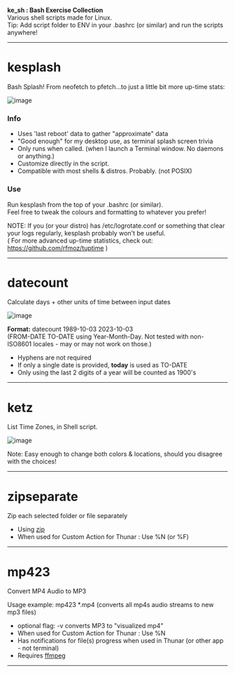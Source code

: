 **ke_sh : Bash Exercise Collection**  
Various shell scripts made for Linux.   
Tip: Add script folder to ENV in your .bashrc (or similar) and run the scripts anywhere! 

---

# kesplash

Bash Splash!
From neofetch to pfetch...to just a little bit more up-time stats:

![image](https://github.com/kedepot/ke_sh/assets/95410139/b1c657cf-aaad-427e-8c7b-f2b7d6283bcd)


### Info
- Uses 'last reboot' data to gather "approximate" data
- "Good enough" for my desktop use, as terminal splash screen trivia
- Only runs when called. (when I launch a Terminal window. No daemons or anything.)
- Customize directly in the script. 
- Compatible with most shells & distros. Probably. (not POSIX)

### Use
Run kesplash from the top of your .bashrc (or similar).  
Feel free to tweak the colours and formatting to whatever you prefer!

NOTE: If you (or your distro) has /etc/logrotate.conf or something that clear your logs regularly, 
kesplash probably won't be useful.  
( For more advanced up-time statistics, check out:
https://github.com/rfmoz/tuptime )

---

# datecount
Calculate days + other units of time between input dates
  
![image](https://github.com/kedepot/ke_sh/assets/95410139/ff0c793b-52f3-40db-bd22-1bcf008924c4)


**Format:** datecount 1989-10-03 2023-10-03  
(FROM-DATE TO-DATE using Year-Month-Day. Not tested with non-ISO8601 locales - may or may not work on those.)  

- Hyphens are not required
- If only a single date is provided, **today** is used as TO-DATE
- Only using the last 2 digits of a year will be counted as 1900's

---

# ketz
List Time Zones, in Shell script.

![image](https://user-images.githubusercontent.com/95410139/232210713-53559e23-61e3-47da-ac0e-25dfbe11f2bf.png)

Note: Easy enough to change both colors & locations, should you disagree with the choices!

---

# zipseparate
Zip each selected folder or file separately
- Using [zip](https://man.archlinux.org/man/zip.1.en)
- When used for Custom Action for Thunar : Use %N (or %F)

---

# mp423
Convert MP4 Audio to MP3

Usage example:  mp423 *.mp4  (converts all mp4s audio streams to new mp3 files)
- optional flag: -v converts MP3 to "visualized mp4"
- When used for Custom Action for Thunar : Use %N
- Has notifications for file(s) progress when used in Thunar (or other app - not terminal)
- Requires [ffmpeg](https://wiki.archlinux.org/title/FFmpeg)

---


